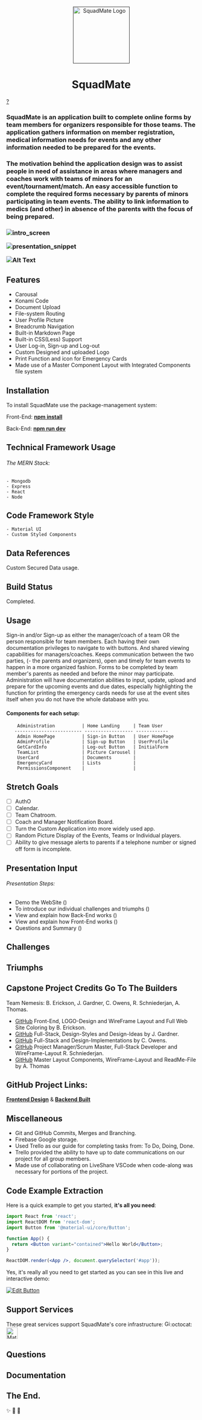 <p align="center">
  <a href="" rel="" target="_blank"><img width="150" src="" alt="SquadMate Logo"></a></p>
</p>

<h1 align="center">SquadMate</h1>

[?](https://img.shields.io/badge/left-right-f39f37)

</div>

<h3>SquadMate is an application built to complete online forms by team members for organizers responsible for those teams. The application gathers information on member registration, medical information needs for events and any other information needed to be prepared for the events.<h3>

<h3>The motivation behind the application design was to assist people in need of assistance in areas where managers and coaches work with teams of minors for an event/tournament/match. An easy accessible function to complete the required forms necessary by parents of minors participating in team events. The ability to link information to medics (and other) in absence of the parents with the focus of being prepared.<h3>

<p align="center">

![intro_screen]()

![presentation_snippet]()

![Alt Text](url)

</p>

## Features
- Carousal
- Konami Code
- Document Upload 
- File-system Routing
- User Profile Picture
- Breadcrumb Navigation
- Built-in Markdown Page
- Built-in CSS(Less) Support
- User Log-in, Sign-up and Log-out
- Custom Designed and uploaded Logo
- Print Function and icon for Emergency Cards
- Made use of a Master Component Layout with Integrated Components file system

## Installation
To install SquadMate use the package-management system:

Front-End:
**[npm install](https://www.npmjs.com/package/npm-install**)**

Back-End:
**[npm run dev](https://dev.to/lukeocodes/enny-stack-the-express-ngrok-and-nodemon-stack-23j)**

## Technical Framework Usage

<h6>The MERN Stack:</h6>

```
- Mongodb
- Express
- React
- Node
```

## Code Framework Style
```
- Material UI
- Custom Styled Components
```

## Data References
Custom Secured Data usage.

## Build Status
Completed.

## Usage
Sign-in and/or Sign-up as either the manager/coach of a team OR the person responsible for team members. Each having their own documentation privileges to navigate to with buttons. And shared viewing capabilities for managers/coaches. Keeps communication between the two parties, (- the parents and organizers), open and timely for team events to happen in a more organized fashion. Forms to be completed by team member's parents as needed and before the minor may participate. Administration will have documentation abilities to input, update, upload and prepare for the upcoming events and due dates, especially highlighting the function for printing the emergency cards needs for use at the event sites itself when you do not have the whole database with you.


  <h4>Components for each setup:</h4>

        Administration          | Home Landing     | Team User
       ------------------------- ------------------ ------------
        Admin HomePage          | Sign-in Button   | User HomePage
        AdminProfile            | Sign-up Button   | UserProfile
        GetCardInfo             | Log-out Button   | InitialForm
        TeamList                | Picture Carousel |
        UserCard                | Documents        |
        EmergencyCard           | Lists            |
        PermissionsComponent    |                  |

## Stretch Goals
- [ ] AuthO
- [ ] Calendar.
- [ ] Team Chatroom.
- [ ] Coach and Manager Notification Board.
- [ ] Turn the Custom Application into more widely used app.
- [ ] Random Picture Display of the Events, Teams or Individual players.
- [ ] Ability to give message alerts to parents if a telephone number or signed off form is incomplete.

## Presentation Input
<h6>Presentation Steps:</h6> 

- Demo the WebSite ()
- To introduce our individual challenges and triumphs ()
- View and explain how Back-End works ()
- View and explain how Front-End works ()
- Questions and Summary ()

## Challenges
## Triumphs

## Capstone Project Credits Go To The Builders
Team Nemesis: 
B. Erickson,
J. Gardner,
C. Owens,
R. Schniederjan,
A. Thomas.

- [GitHub](https://github.com/brittani-ericksen) Front-End, LOGO-Design and WireFrame Layout and Full Web Site Coloring by B. Erickson.
- [GitHub](https://github.com/JustinSGardner) Full-Stack, Design-Styles and Design-Ideas by J. Gardner.
- [GitHub](https://github.com/chrisowensdev) Full-Stack and Design-Implementations by C. Owens.
- [GitHub](https://github.com/rynoschni) Project Manager/Scrum Master, Full-Stack Developer and WireFrame-Layout R. Schniederjan.
- [GitHub](https://github.com/Athomas9sa) Master Layout Components, WireFrame-Layout and ReadMe-File by A. Thomas

## GitHub Project Links:

**[Frontend Design](https://github.com/brittani-ericksen/capstone-frontend/tree/main)**
          &
**[Backend Built](https://github.com/JustinSGardner/CapStoneProject-Backend/tree/main)**

## Miscellaneous 
- Git and GitHub Commits, Merges and Branching.
- Firebase Google storage.
- Used Trello as our guide for completing tasks from: To Do, Doing, Done.
- Trello provided the ability to have up to date communications on our project for all group members.
- Made use of collaborating on LiveShare VSCode when code-along was necessary for portions of the project.

## Code Example Extraction

Here is a quick example to get you started, **it's all you need**:

```jsx
import React from 'react';
import ReactDOM from 'react-dom';
import Button from '@material-ui/core/Button';

function App() {
  return <Button variant="contained">Hello World</Button>;
}

ReactDOM.render(<App />, document.querySelector('#app'));
```

Yes, it's really all you need to get started as you can see in this live and interactive demo:

[![Edit Button](https://codesandbox.io/static/img/play-codesandbox.svg)](https://codesandbox.io/s/4j7m47vlm4)

## Support Services
These great services support SquadMate's core infrastructure:
[<img loading="lazy" alt="GitHub" src="https://github.githubassets.com/images/modules/logos_page/GitHub-Logo.png" height="15">](https://github.com/):octocat:
[<img loading="lazy" alt="Material-UI logo" alt="Material-UI logo" src="https://material-ui.com/static/logo.svg" width="30">](https://www.npmjs.com/package/@material-ui/core)

## Questions
## Documentation
## The End.
:sparkles: :rocket: :metal: 
